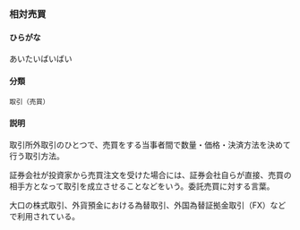<div style="display:none;">

## [あ行](securities-terms?id=あ行)

</div>

### 相対売買

#### ひらがな

あいたいばいばい

#### 分類

`取引（売買）`

#### 説明

取引所外取引のひとつで、売買をする当事者間で数量・価格・決済方法を決めて行う取引方法。
 
証券会社が投資家から売買注文を受けた場合には、証券会社自らが直接、売買の相手方となって取引を成立させることなどをいう。委託売買に対する言葉。
 
大口の株式取引、外貨預金における為替取引、外国為替証拠金取引（FX）などで利用されている。

<div style="display:none;">

## [か行](securities-terms?id=か行)
## [さ行](securities-terms?id=さ行)
## [た行](securities-terms?id=た行)
## [な行](securities-terms?id=な行)
## [は行](securities-terms?id=は行)
## [ま行](securities-terms?id=ま行)
## [や行](securities-terms?id=や行)
## [ら行](securities-terms?id=ら行)
## [わ行](securities-terms?id=わ行)
## [英数字・記号](securities-terms?id=英数字・記号)

</div>

